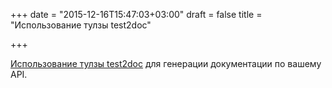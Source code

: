 +++
date = "2015-12-16T15:47:03+03:00"
draft = false
title = "Использование тулзы test2doc"

+++

<p><a href="https://blog.gopheracademy.com/advent-2015/test2doc-generate-your-api-docs/">Использование тулзы&nbsp;test2doc</a> для генерации документации по вашему API.</p>

